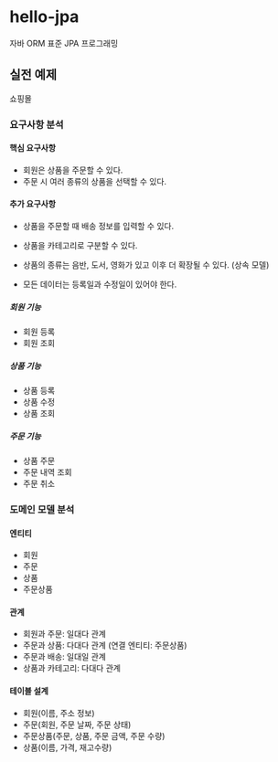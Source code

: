 # hello-jpa
자바 ORM 표준 JPA 프로그래밍

## 실전 예제
쇼핑몰

### 요구사항 분석

#### 핵심 요구사항
- 회원은 상품을 주문할 수 있다.
- 주문 시 여러 종류의 상품을 선택할 수 있다.

#### 추가 요구사항
- 상품을 주문할 때 배송 정보를 입력할 수 있다.
- 상품을 카테고리로 구분할 수 있다.

- 상품의 종류는 음반, 도서, 영화가 있고 이후 더 확장될 수 있다. (상속 모델)
- 모든 데이터는 등록일과 수정일이 있어야 한다.

##### 회원 기능
- 회원 등록
- 회원 조회

##### 상품 기능
- 상품 등록
- 상품 수정
- 상품 조회

##### 주문 기능
- 상품 주문
- 주문 내역 조회
- 주문 취소

### 도메인 모델 분석

#### 엔티티
- 회원
- 주문
- 상품
- 주문상품

#### 관계
- 회원과 주문: 일대다 관계
- 주문과 상품: 다대다 관계 (연결 엔티티: 주문상품)
- 주문과 배송: 일대일 관계
- 상품과 카테고리: 다대다 관계

#### 테이블 설계
- 회원(이름, 주소 정보)
- 주문(회원, 주문 날짜, 주문 상태)
- 주문상품(주문, 상품, 주문 금액, 주문 수량)
- 상품(이름, 가격, 재고수량)
